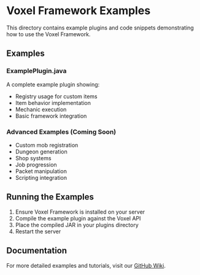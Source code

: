 # Voxel Framework Examples

This directory contains example plugins and code snippets demonstrating how to use the Voxel Framework.

## Examples

### ExamplePlugin.java
A complete example plugin showing:
- Registry usage for custom items
- Item behavior implementation
- Mechanic execution
- Basic framework integration

### Advanced Examples (Coming Soon)
- Custom mob registration
- Dungeon generation
- Shop systems
- Job progression
- Packet manipulation
- Scripting integration

## Running the Examples

1. Ensure Voxel Framework is installed on your server
2. Compile the example plugin against the Voxel API
3. Place the compiled JAR in your plugins directory
4. Restart the server

## Documentation

For more detailed examples and tutorials, visit our [GitHub Wiki](https://github.com/voxelune/voxel/wiki).